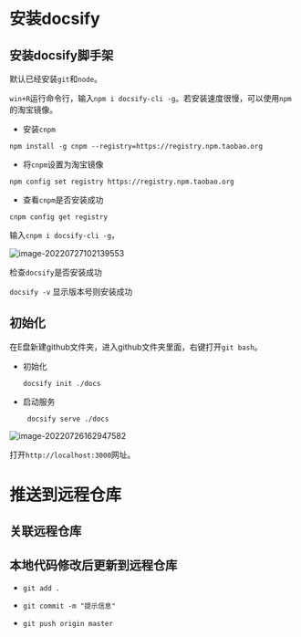 # **安装docsify**

## 安装docsify脚手架

默认已经安装`git`和`node`。

`win+R`运行命令行，输入`npm i docsify-cli -g`。若安装速度很慢，可以使用`npm`的淘宝镜像。

* 安装`cnpm`

`npm install -g cnpm --registry=https://registry.npm.taobao.org`

* 将`cnpm`设置为淘宝镜像

`npm config set registry https://registry.npm.taobao.org`

* 查看`cnpm`是否安装成功

`cnpm config get registry `

输入`cnpm i docsify-cli -g`，

![image-20220727102139553](https://cdn.jsdelivr.net/gh/xubenshan/pic-blog@main/img/202207271021617.png)

检查`docsify`是否安装成功

`docsify -v`  显示版本号则安装成功

## 初始化

在E盘新建github文件夹，进入github文件夹里面，右键打开`git bash`。

* 初始化

  `docsify init ./docs`

* 启动服务

  ` docsify serve ./docs`

![image-20220726162947582](https://cdn.jsdelivr.net/gh/xubenshan/pic-blog@main/img/202207271020075.png)

打开`http://localhost:3000`网址。

# **推送到远程仓库**

## 关联远程仓库

## 本地代码修改后更新到远程仓库

* `git add .`

* `git commit -m "提示信息"`

* `git push origin master`

  